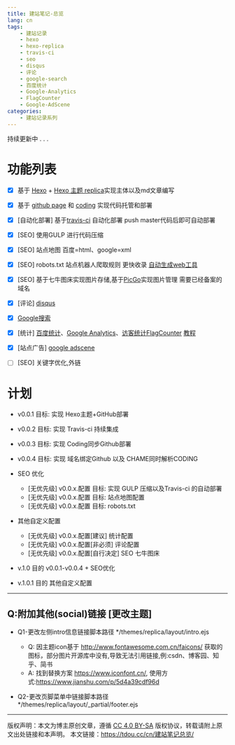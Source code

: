```yaml
---
title: 建站笔记-总览
lang: cn
tags:
    - 建站记录
    - hexo
    - hexo-replica
    - travis-ci
    - seo
    - disqus
    - 评论
    - google-search
    - 百度统计
    - Google-Analytics
    - FlagCounter
    - Google-AdScene
categories:
    - 建站记录系列
---
```


持续更新中 . . .


# 功能列表

- [x] 基于 [Hexo](https://hexo.io/) + [Hexo 主题 replica](https://github.com/sabrinaluo/hexo-theme-replica)实现主体以及md文章编写
- [x] 基于 [github page](https://github.com) 和 [coding](https://coding.net) 实现代码托管和部署
- [x] [自动化部署] 基于[travis-ci](https://travis-ci.com) 自动化部署 push master代码后即可自动部署 
- [x] [SEO] 使用GULP 进行代码压缩
- [x] [SEO] 站点地图 百度=html、google=xml 
- [x] [SEO] robots.txt 站点机器人爬取规则 更快收录 [自动生成web工具](http://tool.chinaz.com/robots/)
- [x] [SEO] 基于七牛图床实现图片存储,基于[PicGo](https://molunerfinn.com/PicGo/)实现图片管理 需要已经备案的域名
- [x] [评论] [disqus](https://disqus.com/)
- [x] [Google搜索](https://search.google.com/)
- [x] [统计] [百度统计](https://tongji.baidu.com/)、[Google Analytics](https://google.com/analytics/)、[访客统计FlagCounter](http://www.flagcounter.com/) [教程](https://blog.csdn.net/kl28978113/article/details/79500217)
- [x] [站点广告] [google adscene](https://www.google.com/adsense/)


- [ ] [SEO] 关键字优化,外链



# 计划

- v0.0.1 目标: 实现 Hexo主题+GitHub部署
- v0.0.2 目标: 实现 Travis-ci 持续集成
- v0.0.3 目标: 实现 Coding同步Github部署
- v0.0.4 目标: 实现 域名绑定Github 以及 CHAME同时解析CODING

- SEO 优化
    - [无优先级] v0.0.x.配置 目标: 实现 GULP 压缩以及Travis-ci 的自动部署
    - [无优先级] v0.0.x.配置 目标: 站点地图配置
    - [无优先级] v0.0.x.配置 目标: robots.txt


- 其他自定义配置
    - [无优先级] v0.0.x.配置[建议] 统计配置
    - [无优先级] v0.0.x.配置[非必须] 评论配置
    - [无优先级] v0.0.x.配置[自行决定] SEO 七牛图床




- v.1.0 目的 v0.0.1-v0.0.4 + SEO优化

- v.1.0.1 目的 其他自定义配置


---

## Q:附加其他(social)链接 [更改主题]

- Q1-更改左侧intro信息链接脚本路径 */themes/replica/layout/intro.ejs
    - Q: 因主题icon基于 http://www.fontawesome.com.cn/faicons/ 获取的图标，部分图片开源库中没有,导致无法引用链接,例:csdn、博客园、知乎、简书
    - A: 找到替换方案 https://www.iconfont.cn/, 使用方式:https://www.jianshu.com/p/5d4a39cdf96d

- Q2-更改页脚菜单中链接脚本路径 */themes/replica/layout/_partial/footer.ejs


--- 

版权声明：本文为博主原创文章，遵循 [CC 4.0 BY-SA](http://creativecommons.org/licenses/by-sa/4.0/) 版权协议，转载请附上原文出处链接和本声明。
本文链接：https://tdou.cc/cn/建站笔记总览/